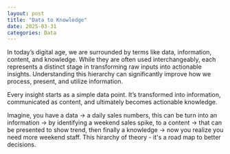 ```yaml
---
layout: post
title: "Data to Knowledge"
date: 2025-03-31
categories: Data
---
```


In today’s digital age, we are surrounded by terms like data, information, content, and knowledge. While they are often used interchangeably, each represents a distinct stage in transforming raw inputs into actionable insights. Understanding this hierarchy can significantly improve how we process, present, and utilize information.

Every insight starts as a simple data point. It’s transformed into information, communicated as content, and ultimately becomes actionable knowledge.

Imagine, you have a data → a daily sales numbers, this can be turn into an information → by identifying a weekend sales spike, to a content → that can be presented to show trend, then finally a knowledge → now you realize you need more weekend staff. This hirarchy of theory - it's a road map to better decisions.

